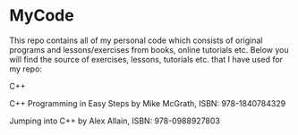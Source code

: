 # MyCode
This repo contains all of my personal code which consists of original programs and lessons/exercises from books, online tutorials etc. Below you will find the source of exercises, lessons, tutorials etc. that I have used for my repo:


C++

C++ Programming in Easy Steps by Mike McGrath, ISBN: 978-1840784329

Jumping into C++ by Alex Allain, ISBN: 978-0988927803

